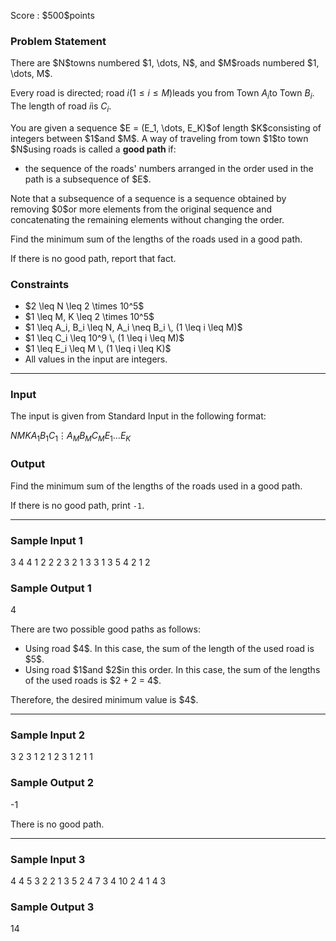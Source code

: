 
<div>

<span>

<span>

<p>
Score : $500$points
</p>

<div>

<section>

### **Problem Statement**

<p>
There are $N$towns numbered $1, \dots, N$, and $M$roads numbered $1, \dots, M$.

Every road is directed; road $i$$(1 \leq i \leq M)$leads you from Town $A_i$to Town $B_i$.  The length of road $i$is $C_i$.
</p>

<p>
You are given a sequence $E = (E_1, \dots, E_K)$of length $K$consisting of integers between $1$and $M$.  A way of traveling from town $1$to town $N$using roads is called a 
<strong>
good path
</strong>
if:
</p>

<ul>

<li>
the sequence of the roads' numbers arranged in the order used in the path is a subsequence of $E$.
</li>

</ul>

<p>
Note that a subsequence of a sequence is a sequence obtained by removing $0$or more elements from the original sequence and concatenating the remaining elements without changing the order.
</p>

<p>
Find the minimum sum of the lengths of the roads used in a good path.

If there is no good path, report that fact.
</p>

</section>

</div>

<div>

<section>

### **Constraints**

<ul>

<li>
$2 \leq N \leq 2 \times 10^5$
</li>

<li>
$1 \leq M, K \leq 2 \times 10^5$
</li>

<li>
$1 \leq A_i, B_i \leq N, A_i \neq B_i \, (1 \leq i \leq M)$
</li>

<li>
$1 \leq C_i \leq 10^9 \, (1 \leq i \leq M)$
</li>

<li>
$1 \leq E_i \leq M \, (1 \leq i \leq K)$
</li>

<li>
All values in the input are integers.
</li>

</ul>

</section>

</div>

---

<div>

<div>

<section>

### **Input**

<p>
The input is given from Standard Input in the following format:
</p>

<div>

$N$$M$$K$$A_1$$B_1$$C_1$$\vdots$$A_M$$B_M$$C_M$$E_1$$\ldots$$E_K$
</div>

</section>

</div>

<div>

<section>

### **Output**

<p>
Find the minimum sum of the lengths of the roads used in a good path.

If there is no good path, print `-1`.
</p>

</section>

</div>

</div>

---

<div>

<section>

### **Sample Input 1**

<div>

3 4 4
1 2 2
2 3 2
1 3 3
1 3 5
4 2 1 2

</div>

</section>

</div>

<div>

<section>

### **Sample Output 1**

<div>

4

</div>

<p>
There are two possible good paths as follows:
</p>

<ul>

<li>
Using road $4$.  In this case, the sum of the length of the used road is $5$.
</li>

<li>
Using road $1$and $2$in this order.  In this case, the sum of the lengths of the used roads is $2 + 2 = 4$.
</li>

</ul>

<p>
Therefore, the desired minimum value is $4$.
</p>

</section>

</div>

---

<div>

<section>

### **Sample Input 2**

<div>

3 2 3
1 2 1
2 3 1
2 1 1

</div>

</section>

</div>

<div>

<section>

### **Sample Output 2**

<div>

-1

</div>

<p>
There is no good path.
</p>

</section>

</div>

---

<div>

<section>

### **Sample Input 3**

<div>

4 4 5
3 2 2
1 3 5
2 4 7
3 4 10
2 4 1 4 3

</div>

</section>

</div>

<div>

<section>

### **Sample Output 3**

<div>

14

</div>

</section>

</div>

</span>

</span>

</div>
